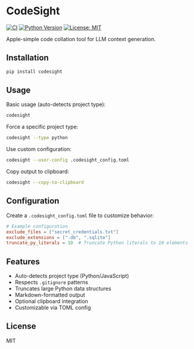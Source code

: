 # CodeSight

[![CI](https://github.com/mattsilv/codesight/actions/workflows/ci.yml/badge.svg)](https://github.com/mattsilv/codesight/actions/workflows/ci.yml)
[![Python Version](https://img.shields.io/pypi/pyversions/codesight)](https://pypi.org/project/codesight/)
[![License: MIT](https://img.shields.io/badge/License-MIT-yellow.svg)](https://opensource.org/licenses/MIT)

Apple-simple code collation tool for LLM context generation.

## Installation

```bash
pip install codesight
```

## Usage

Basic usage (auto-detects project type):

```bash
codesight
```

Force a specific project type:

```bash
codesight --type python
```

Use custom configuration:

```bash
codesight --user-config .codesight_config.toml
```

Copy output to clipboard:

```bash
codesight --copy-to-clipboard
```

## Configuration

Create a `.codesight_config.toml` file to customize behavior:

```toml
# Example configuration
exclude_files = ["secret_credentials.txt"]
exclude_extensions = [".db", ".sqlite"]
truncate_py_literals = 10  # Truncate Python literals to 10 elements
```

## Features

- Auto-detects project type (Python/JavaScript)
- Respects `.gitignore` patterns
- Truncates large Python data structures
- Markdown-formatted output
- Optional clipboard integration
- Customizable via TOML config

## License

MIT
